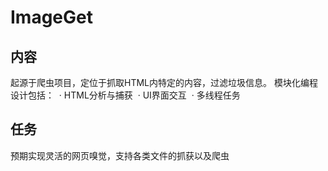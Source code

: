 # ImageGet
## 内容
起源于爬虫项目，定位于抓取HTML内特定的内容，过滤垃圾信息。
模块化编程设计包括：
  · HTML分析与捕获
  · UI界面交互
  · 多线程任务
 
## 任务
 预期实现灵活的网页嗅觉，支持各类文件的抓获以及爬虫
